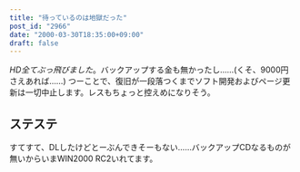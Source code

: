 ```yaml
---
title: "待っているのは地獄だった"
post_id: "2966"
date: "2000-03-30T18:35:00+09:00"
draft: false
---
```



_HD全てぶっ飛びました_。バックアップする金も無かったし……(くそ、9000円さえあれば……) つーことで、復旧が一段落つくまでソフト開発およびページ更新は一切中止します。レスもちょっと控えめになりそう。
## ステステ
すてすて、DLしたけどとーぶんできそーもない……バックアップCDなるものが無いからいまWIN2000 RC2いれてます。
